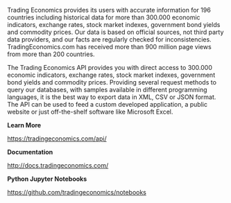 Trading Economics provides its users with accurate information for 196 countries including historical data for more than 300.000 economic indicators, exchange rates, stock market indexes, government bond yields and commodity prices. Our data is based on official sources, not third party data providers, and our facts are regularly checked for inconsistencies. TradingEconomics.com has received more than 900 million page views from more than 200 countries. 

The Trading Economics API provides you with direct access to 300.000 economic indicators, exchange rates, stock market indexes, government bond yields and commodity prices. Providing several request methods to query our databases, with samples available in different programming languages, it is the best way to export data in XML, CSV or JSON format. The API can be used to feed a custom developed application, a public website or just off-the-shelf software like Microsoft Excel.



**Learn More**

https://tradingeconomics.com/api/


**Documentation**

http://docs.tradingeconomics.com/



**Python Jupyter Notebooks**

https://github.com/tradingeconomics/notebooks





